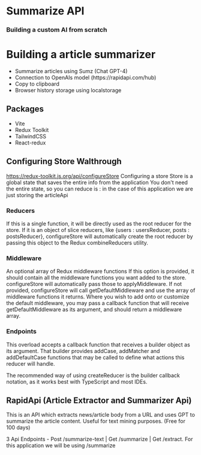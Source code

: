 # Summarize API
### Building a custom AI from scratch

# Building a article summarizer
<ul>
<li>Summarize articles using Sumz (Chat GPT-4)</li>
<li>Connection to OpenAIs model (https://rapidapi.com/hub)</li>
<li>Copy to clipboard</li>
<li>Browser history storage using localstorage</li>
</ul>

## Packages
<ul>
<li>Vite</li>
<li>Redux Toolkit</li>
<li>TailwindCSS</li>
<li>React-redux</li>
</ul>

## Configuring Store Walthrough
https://redux-toolkit.js.org/api/configureStore
Configuring a store
Store is a global state that saves the entire info from the application
You don't need the entire state, so you can reduce is : in the case of this application we are just storing the articleApi

### Reducers
If this is a single function, it will be directly used as the root reducer for the store.
If it is an object of slice reducers, like {users : usersReducer, posts : postsReducer}, configureStore will automatically create the root reducer by passing this object to the Redux combineReducers utility.

### Middleware
An optional array of Redux middleware functions
If this option is provided, it should contain all the middleware functions you want added to the store. configureStore will automatically pass those to applyMiddleware.
If not provided, configureStore will call getDefaultMiddleware and use the array of middleware functions it returns.
Where you wish to add onto or customize the default middleware, you may pass a callback function that will receive getDefaultMiddleware as its argument, and should return a middleware array.

### Endpoints
This overload accepts a callback function that receives a builder object as its argument. That builder provides addCase, addMatcher and addDefaultCase functions that may be called to define what actions this reducer will handle.

The recommended way of using createReducer is the builder callback notation, as it works best with TypeScript and most IDEs.

## RapidApi (Article Extractor and Summarizer Api)
This is an API which extracts news/article body from a URL and uses GPT to summarize the article content. Useful for text mining purposes. (Free for 100 days)

3 Api Endpoints - Post /summarize-text | Get /summarize | Get /extract.
For this application we will be using /summarize



